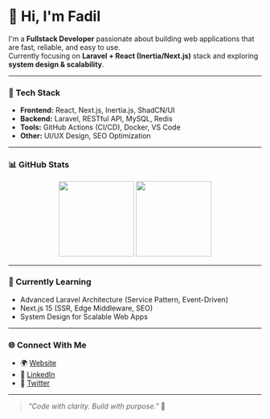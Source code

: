 # 👋 Hi, I'm Fadil

I'm a **Fullstack Developer** passionate about building web applications that are fast, reliable, and easy to use.  
Currently focusing on **Laravel + React (Inertia/Next.js)** stack and exploring **system design & scalability**.

---

### 🚀 Tech Stack
- **Frontend:** React, Next.js, Inertia.js, ShadCN/UI  
- **Backend:** Laravel, RESTful API, MySQL, Redis  
- **Tools:** GitHub Actions (CI/CD), Docker, VS Code  
- **Other:** UI/UX Design, SEO Optimization  

---

### 📊 GitHub Stats
<p align="center">
  <img height="150" src="https://github-readme-stats.vercel.app/api?username=RumasorengFadil&show_icons=true&theme=tokyonight" />
  <img height="150" src="https://github-readme-stats.vercel.app/api/top-langs/?username=RumasorengFadil&layout=compact&theme=tokyonight" />
</p>

---

### 🧠 Currently Learning
- Advanced Laravel Architecture (Service Pattern, Event-Driven)
- Next.js 15 (SSR, Edge Middleware, SEO)
- System Design for Scalable Web Apps  

---

### 🌐 Connect With Me
- 🌍 [Website](https://www.rumasoreng.com)  
- 💼 [LinkedIn](https://www.linkedin.com/in/fadilrms)  
- 💬 [Twitter](https://twitter.com/fadilrms)  

---

> _“Code with clarity. Build with purpose.”_ 🧩

